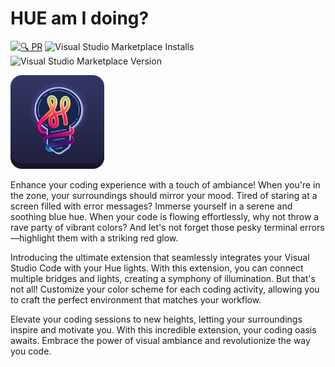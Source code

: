 # HUE am I doing?

[![🔍 PR](https://github.com/DaanV2/Vscode-Hue-Am-I-Doing/actions/workflows/pull-request.yml/badge.svg)](https://github.com/DaanV2/Vscode-Hue-Am-I-Doing/actions/workflows/pull-request.yml)
![Visual Studio Marketplace Installs](https://img.shields.io/visual-studio-marketplace/i/DaanV2.daanv2-hue-am-i-doing)
![Visual Studio Marketplace Version](https://img.shields.io/visual-studio-marketplace/v/DaanV2.daanv2-hue-am-i-doing)

<img src="resources/icon.png" alt="Fancy hue bulb" width="150" height="150">

Enhance your coding experience with a touch of ambiance! When you're in the zone, your surroundings should mirror your mood. Tired of staring at a screen filled with error messages? Immerse yourself in a serene and soothing blue hue. When your code is flowing effortlessly, why not throw a rave party of vibrant colors? And let's not forget those pesky terminal errors—highlight them with a striking red glow.

Introducing the ultimate extension that seamlessly integrates your Visual Studio Code with your Hue lights. With this extension, you can connect multiple bridges and lights, creating a symphony of illumination. But that's not all! Customize your color scheme for each coding activity, allowing you to craft the perfect environment that matches your workflow.

Elevate your coding sessions to new heights, letting your surroundings inspire and motivate you. With this incredible extension, your coding oasis awaits. Embrace the power of visual ambiance and revolutionize the way you code.
